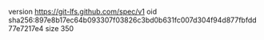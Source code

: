 version https://git-lfs.github.com/spec/v1
oid sha256:897e8b17ec64b093307f03826c3bd0b631fc007d304f94d877fbfdd77e7217e4
size 350
